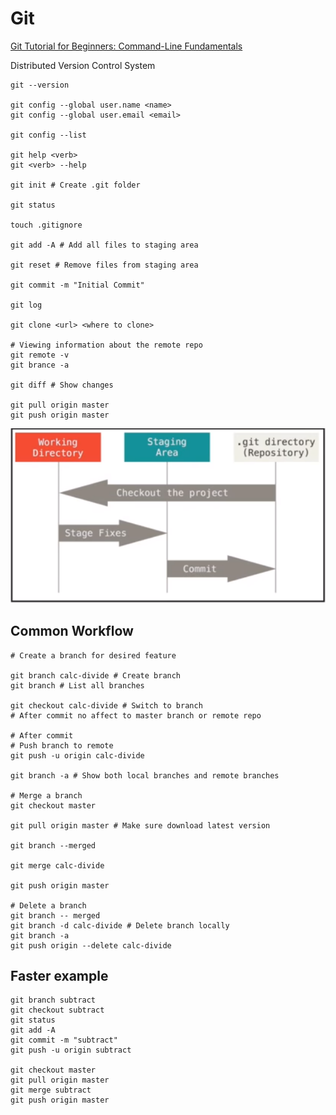 # Git

[Git Tutorial for Beginners: Command-Line Fundamentals](<https://www.youtube.com/watch?v=HVsySz-h9r4&t=1119s>)

Distributed Version Control System

```shell
git --version

git config --global user.name <name>
git config --global user.email <email>

git config --list

git help <verb>
git <verb> --help

git init # Create .git folder

git status

touch .gitignore

git add -A # Add all files to staging area

git reset # Remove files from staging area

git commit -m "Initial Commit"

git log

git clone <url> <where to clone>

# Viewing information about the remote repo
git remote -v
git brance -a

git diff # Show changes

git pull origin master
git push origin master
```

![1560219102064](<https://raw.githubusercontent.com/Nickyzj/mynotes/master/resume/images/1560219102064.png>)



## Common Workflow

```shell
# Create a branch for desired feature

git branch calc-divide # Create branch
git branch # List all branches

git checkout calc-divide # Switch to branch
# After commit no affect to master branch or remote repo

# After commit
# Push branch to remote
git push -u origin calc-divide

git branch -a # Show both local branches and remote branches

# Merge a branch
git checkout master

git pull origin master # Make sure download latest version

git branch --merged 

git merge calc-divide

git push origin master

# Delete a branch
git branch -- merged
git branch -d calc-divide # Delete branch locally
git branch -a
git push origin --delete calc-divide
```



##  Faster example

```shell
git branch subtract
git checkout subtract
git status
git add -A
git commit -m "subtract"
git push -u origin subtract

git checkout master
git pull origin master
git merge subtract
git push origin master
```

